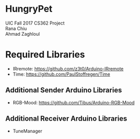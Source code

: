 HungryPet
===========
UIC Fall 2017 CS362 Project<br>
Rana Chiu<br>
Ahmad Zaghloul<br>

# Required Libraries
- IRremote: https://github.com/z3t0/Arduino-IRremote
- Time: https://github.com/PaulStoffregen/Time

## Additional Sender Arduino Libraries
- RGB-Mood: https://github.com/Tibus/Arduino-RGB-Mood

## Additional Receiver Arduino Libraries
- TuneManager
